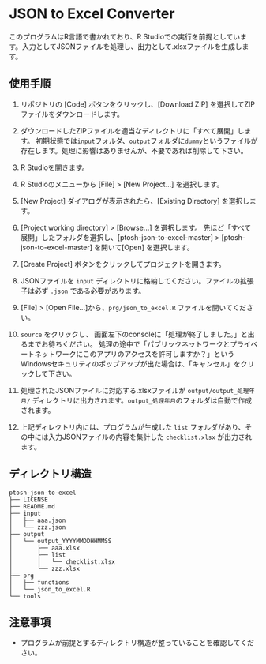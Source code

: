 # JSON to Excel Converter

このプログラムはR言語で書かれており、R Studioでの実行を前提としています。入力としてJSONファイルを処理し、出力として.xlsxファイルを生成します。

## 使用手順
1. リポジトリの [Code] ボタンをクリックし、[Download ZIP] を選択してZIPファイルをダウンロードします。

2. ダウンロードしたZIPファイルを適当なディレクトリに「すべて展開」します。 初期状態では`input`フォルダ、`output`フォルダに`dummy`というファイルが存在します。処理に影響はありませんが、不要であれば削除して下さい。

1. R Studioを開きます。

2. R Studioのメニューから [File] > [New Project...] を選択します。

3. [New Project] ダイアログが表示されたら、[Existing Directory] を選択します。

4. [Project working directory] > [Browse...] を選択します。 先ほど「すべて展開」したフォルダを選択し、[ptosh-json-to-excel-master] > [ptosh-json-to-excel-master] を開いて[Open] を選択します。

6. [Create Project] ボタンをクリックしてプロジェクトを開きます。

1. JSONファイルを `input` ディレクトリに格納してください。ファイルの拡張子は必ず `.json` である必要があります。 

2. [File] > [Open File...]から、`prg/json_to_excel.R` ファイルを開いてください。
   
4. `source` をクリックし、 画面左下のconsoleに「処理が終了しました。」と出るまでお待ちください。 処理の途中で「パブリックネットワークとプライベートネットワークにこのアプリのアクセスを許可しますか？」というWindowsセキュリティのポップアップが出た場合は、「キャンセル」をクリックして下さい。

5. 処理されたJSONファイルに対応する.xlsxファイルが `output/output_処理年月/` ディレクトリに出力されます。`output_処理年月`のフォルダは自動で作成されます。

7. 上記ディレクトリ内には、プログラムが生成した `list` フォルダがあり、その中には入力JSONファイルの内容を集計した `checklist.xlsx` が出力されます。

## ディレクトリ構造
```
ptosh-json-to-excel
├── LICENSE
├── README.md
├── input
│   ├── aaa.json
│   └── zzz.json
├── output
│   └── output_YYYYMMDDHHMMSS
│       ├── aaa.xlsx
│       ├── list
│       │   └── checklist.xlsx
│       └── zzz.xlsx
├── prg
│   ├── functions
│   └── json_to_excel.R
└── tools
```

## 注意事項

- プログラムが前提とするディレクトリ構造が整っていることを確認してください。
